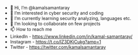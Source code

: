 - 👋 Hi, I’m @kamalsamantaray
- 👀 I’m interested in cyber security and coding
- 🌱 I’m currently learning security analyzing, languages etc.
- 💞️ I’m looking to collaborate on few projects
- 📫 How to reach me
- Linkedln - https://www.linkedin.com/in/kamal-samantaray/ 
- Instagram - https://t.co/IZ3DKjCukg?amp=1
- Twitter - https://twitter.com/kamalsamantaray

<!---
kamalsamantaray/kamalsamantaray is a ✨ special ✨ repository because its `README.md` (this file) appears on your GitHub profile.
You can click the Preview link to take a look at your changes.
--->
